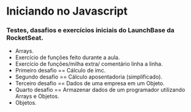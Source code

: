 # Iniciando no Javascript

### Testes, dasafios e exercícios iniciais do LaunchBase da RocketSeat.

- Arrays.
- Exercício de funções feito durante a aula. 
- Exercício de funções/milha extra/ comentário linha a linha.
- Primeiro desafio == Cálculo de imc.
- Segundo desafio == Cálculo aposentadoria (simplificado).
- Terceiro desafio == Dados de uma empresa em um Objeto.
- Quarto desafio == Armazenar dados de um programador utilizando Arrays e Objetos.
- Objetos.
